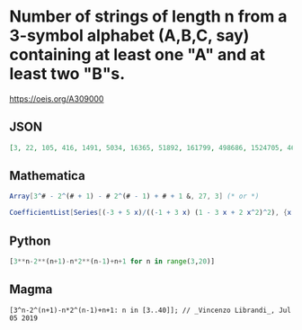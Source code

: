 # Number of strings of length n from a 3\-symbol alphabet \(A,B,C, say\) containing at least one "A" and at least two "B"s\.
https://oeis.org/A309000
## JSON
```JSON
[3, 22, 105, 416, 1491, 5034, 16365, 51892, 161799, 498686, 1524705, 4635528, 14037627, 42391378, 127763925, 384536924, 1156232175, 3474201510, 10434138825, 31326533680, 94029932643, 282194655482, 846802070205, 2540859195396, 7623517110231, 22872497487694]
```
## Mathematica
```Mathematica
Array[3^# - 2^(# + 1) - # 2^(# - 1) + # + 1 &, 27, 3] (* or *)
```
```Mathematica
CoefficientList[Series[(-3 + 5 x)/((-1 + 3 x) (1 - 3 x + 2 x^2)^2), {x, 0, 26}], x] (* _Michael De Vlieger_, Jul 04 2019 *)
```
## Python
```Python
[3**n-2**(n+1)-n*2**(n-1)+n+1 for n in range(3,20)]
```
## Magma
```Magma
[3^n-2^(n+1)-n*2^(n-1)+n+1: n in [3..40]]; // _Vincenzo Librandi_, Jul 05 2019
```
